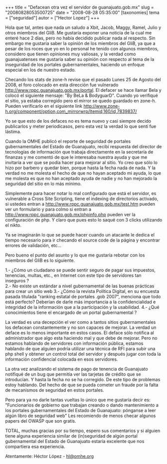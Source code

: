 +++
title = "Defacean otra vez el servidor de guanajuato.gob.mx"
slug = "20080828053500725"
date = "2008-08-28 05:35:00"
[taxonomies]
tema = ["seguridad"]
autor = ["Hector Lopez"]
+++

Hola que tal, antes que nada un saludo a Xbit, Jacob, Maggy, Ramel,
Julio y otros miembros del GliB. Me gustaría exponer una noticia de la
cual me enteré hace 2 días, pero no había decidido publicar nada al
respecto. Sin embargo me gustaría saber la opinión de los miembros del
GliB, ya que a pesar de los roces que yo en lo personal he tenido con
algunos miembros, considero que tienen opiniones muy valiosas, y la
verdad como guanajuatenses me gustaría saber su opinión con respecto al
tema de la inseguridad de los portales gubernamentales, haciendo un
enfoque especial en los de nuestro estado.

Checando los stats de zone-h revise que el pasado Lunes 25 de Agosto del
2008, el foro colocado en esta dirección fue vulnerado
<a href="http://www.rppc.guanajuato.gob.mx/portal">http://www.rppc.guanajuato.gob.mx/portal</a>.
El defacer se hace llamar Bela y colocó el siguiente mensaje: "By BeLa &
BodyguarD". Cuando yo verifiqué el sitio, ya estaba corregido pero el
mirror se quedo guardado en zone-h. Pueden verificarlo en el siguiente
link
<a href="http://www.zone-h.org/component/option,com_mirrorwrp/Itemid,160/id,7839837/">http://www.zone-h.org/component/option,com_mirrorwrp/Itemid,160/id,7839837/</a>

Yo se que esto de los defaces no es tema nuevo y casi siempre decido
publicarlos y meter periodicasos, pero esta vez la verdad lo que sentí
fue lástima.

<!-- more -->
Cuando la OMHE publicó el reporte de seguridad de portales
gubernamentales del Estado de Guanajuato, recibí respuesta del director
de tecnologías de información que trabaja directamente en la secretaría
de finanzas y me comentó de que le interesaba nuestra ayuda y que me
invitaría a ver que se podía hacer para mejorar al sitio. Yo creo que
sólo lo hizo por barbero y quedar bien, porque hasta la fecha nada de
nada. Y la verdad no me molesta el hecho de que no hayan aceptado mi
ayuda, lo que me molesta es que no han aceptado ayuda de nadie y no han
mejorado la seguridad del sitio en lo más mínimo.

Simplemente para hacer notar lo mal configurado que está el servidor, es
vulnerable a Cross Site Scripting, tiene el indexing de directorios
activado, si ustedes entran a
<a href="http://www.rppc.guanajuato.gob.mx/test.htm">http://www.rppc.guanajuato.gob.mx/test.htm</a>
pueden ver un formulario y para colmo si entran a
<a href="http://www.rppc.guanajuato.gob.mx/phpinfo.php">http://www.rppc.guanajuato.gob.mx/phpinfo.php</a>
pueden ver la configuración de php. Y claro que pues esto lo saqué con 3
clicks utilizando el nikto.

Ya se imaginarán lo que se puede hacer cuando un atacante le dedica el
tiempo necesario para ir checando el source code de la página y
encontrar errores de validación, etc…

Pero bueno el punto del asunto y lo que me gustaría rebotar con los
miembros del GliB es lo siguiente.

1.- ¿Cómo un ciudadano se puede sentir seguro de pagar sus impuestos,
tenencias, multas, etc., en Internet con este tipo de servidores tan
inseguros ?  
2.- No existe un estándar a nivel gubernamental de las buenas prácticas
para crear un sitio web 3.- ¿Cómo la revista Política Digital, en su
encuesta pasada titulada "ranking estatal de portales .gob 2007",
menciona que todo está perfecto? Deberían de darle más importancia a la
confidencialidad e integridad de la información que a la participación y
la usabilidad. 4.- ¿Qué conocimientos tiene el encargado de un portal
gubernamental ?

La verdad es una decepción el ver como a tantos sitios gubernamentales
los defacean constantemente y no son capaces de mejorar. La verdad un
deface es lo menos importante en estos casos. El deface sólo notifica al
administrador que algo esta haciendo mal y que debe de mejorar. Pero no
estamos hablando de servidores con información pública, estamos hablando
de que alguien podría utilizar una técnica de RFI para subir una php
shell y obtener un control total del servidor y después jugar con toda
la información confidencial colocada en esos servidores.

La otra vez analizando el sistema de pago de tenencia de Guanajuato
notifiqué de un bug que permitía ver las tarjetas de crédito que se
introducían. Y hasta la fecha no se ha corregido. De este tipo de
problemas estoy hablando. Del hecho de que se pueda cometer un fraude
por la falta de mecanismos de seguridad en estos portales.

Pero para ya no darle tantas vueltas lo único que me gustaría decir es:
"Funcionarios de gobierno que trabajan creando o dando mantenimiento a
los portales gubernamentales del Estado de Guanajuato: pónganse a leer
algún libro de seguridad web" Les recomiendo de menos checar algunos
papers del OWASP que son gratis.

TOTAL, muchas gracias por su tiempo, espero sus comentarios y si alguien
tiene alguna experiencia similar de (in)seguridad de algún portal
gubernamental del Estado de Guanajuato estaría excelente que nos
compartiera esa experiencia.

Atentamente: Héctor López - hl@omhe.org

